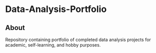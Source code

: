 # Data-Analysis-Portfolio

## About

Repository containing portfolio of completed data analysis projects for academic, self-learning, and hobby purposes. 
